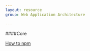 ```yaml
---
layout: resource
group: Web Application Architecture

---
```

<!-- General resources go here -->

####Core

[How to npm](https://github.com/workshopper/how-to-npm)

<!-- ####Intermediate -->

<!-- ####Advanced -->

<!-- ####Jedi -->
